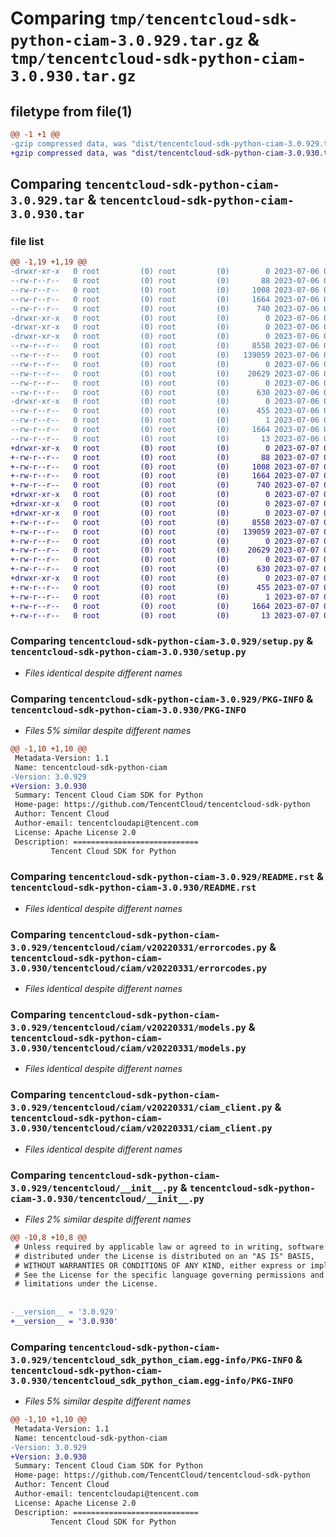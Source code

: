 # Comparing `tmp/tencentcloud-sdk-python-ciam-3.0.929.tar.gz` & `tmp/tencentcloud-sdk-python-ciam-3.0.930.tar.gz`

## filetype from file(1)

```diff
@@ -1 +1 @@
-gzip compressed data, was "dist/tencentcloud-sdk-python-ciam-3.0.929.tar", last modified: Thu Jul  6 00:22:02 2023, max compression
+gzip compressed data, was "dist/tencentcloud-sdk-python-ciam-3.0.930.tar", last modified: Fri Jul  7 00:19:43 2023, max compression
```

## Comparing `tencentcloud-sdk-python-ciam-3.0.929.tar` & `tencentcloud-sdk-python-ciam-3.0.930.tar`

### file list

```diff
@@ -1,19 +1,19 @@
-drwxr-xr-x   0 root         (0) root         (0)        0 2023-07-06 00:22:02.000000 tencentcloud-sdk-python-ciam-3.0.929/
--rw-r--r--   0 root         (0) root         (0)       88 2023-07-06 00:22:02.000000 tencentcloud-sdk-python-ciam-3.0.929/setup.cfg
--rw-r--r--   0 root         (0) root         (0)     1008 2023-07-06 00:22:02.000000 tencentcloud-sdk-python-ciam-3.0.929/setup.py
--rw-r--r--   0 root         (0) root         (0)     1664 2023-07-06 00:22:02.000000 tencentcloud-sdk-python-ciam-3.0.929/PKG-INFO
--rw-r--r--   0 root         (0) root         (0)      740 2023-07-06 00:22:02.000000 tencentcloud-sdk-python-ciam-3.0.929/README.rst
-drwxr-xr-x   0 root         (0) root         (0)        0 2023-07-06 00:22:02.000000 tencentcloud-sdk-python-ciam-3.0.929/tencentcloud/
-drwxr-xr-x   0 root         (0) root         (0)        0 2023-07-06 00:22:02.000000 tencentcloud-sdk-python-ciam-3.0.929/tencentcloud/ciam/
-drwxr-xr-x   0 root         (0) root         (0)        0 2023-07-06 00:22:02.000000 tencentcloud-sdk-python-ciam-3.0.929/tencentcloud/ciam/v20220331/
--rw-r--r--   0 root         (0) root         (0)     8558 2023-07-06 00:22:02.000000 tencentcloud-sdk-python-ciam-3.0.929/tencentcloud/ciam/v20220331/errorcodes.py
--rw-r--r--   0 root         (0) root         (0)   139059 2023-07-06 00:22:02.000000 tencentcloud-sdk-python-ciam-3.0.929/tencentcloud/ciam/v20220331/models.py
--rw-r--r--   0 root         (0) root         (0)        0 2023-07-06 00:22:02.000000 tencentcloud-sdk-python-ciam-3.0.929/tencentcloud/ciam/v20220331/__init__.py
--rw-r--r--   0 root         (0) root         (0)    20629 2023-07-06 00:22:02.000000 tencentcloud-sdk-python-ciam-3.0.929/tencentcloud/ciam/v20220331/ciam_client.py
--rw-r--r--   0 root         (0) root         (0)        0 2023-07-06 00:22:02.000000 tencentcloud-sdk-python-ciam-3.0.929/tencentcloud/ciam/__init__.py
--rw-r--r--   0 root         (0) root         (0)      630 2023-07-06 00:22:02.000000 tencentcloud-sdk-python-ciam-3.0.929/tencentcloud/__init__.py
-drwxr-xr-x   0 root         (0) root         (0)        0 2023-07-06 00:22:02.000000 tencentcloud-sdk-python-ciam-3.0.929/tencentcloud_sdk_python_ciam.egg-info/
--rw-r--r--   0 root         (0) root         (0)      455 2023-07-06 00:22:02.000000 tencentcloud-sdk-python-ciam-3.0.929/tencentcloud_sdk_python_ciam.egg-info/SOURCES.txt
--rw-r--r--   0 root         (0) root         (0)        1 2023-07-06 00:22:02.000000 tencentcloud-sdk-python-ciam-3.0.929/tencentcloud_sdk_python_ciam.egg-info/dependency_links.txt
--rw-r--r--   0 root         (0) root         (0)     1664 2023-07-06 00:22:02.000000 tencentcloud-sdk-python-ciam-3.0.929/tencentcloud_sdk_python_ciam.egg-info/PKG-INFO
--rw-r--r--   0 root         (0) root         (0)       13 2023-07-06 00:22:02.000000 tencentcloud-sdk-python-ciam-3.0.929/tencentcloud_sdk_python_ciam.egg-info/top_level.txt
+drwxr-xr-x   0 root         (0) root         (0)        0 2023-07-07 00:19:43.000000 tencentcloud-sdk-python-ciam-3.0.930/
+-rw-r--r--   0 root         (0) root         (0)       88 2023-07-07 00:19:43.000000 tencentcloud-sdk-python-ciam-3.0.930/setup.cfg
+-rw-r--r--   0 root         (0) root         (0)     1008 2023-07-07 00:19:43.000000 tencentcloud-sdk-python-ciam-3.0.930/setup.py
+-rw-r--r--   0 root         (0) root         (0)     1664 2023-07-07 00:19:43.000000 tencentcloud-sdk-python-ciam-3.0.930/PKG-INFO
+-rw-r--r--   0 root         (0) root         (0)      740 2023-07-07 00:19:43.000000 tencentcloud-sdk-python-ciam-3.0.930/README.rst
+drwxr-xr-x   0 root         (0) root         (0)        0 2023-07-07 00:19:43.000000 tencentcloud-sdk-python-ciam-3.0.930/tencentcloud/
+drwxr-xr-x   0 root         (0) root         (0)        0 2023-07-07 00:19:43.000000 tencentcloud-sdk-python-ciam-3.0.930/tencentcloud/ciam/
+drwxr-xr-x   0 root         (0) root         (0)        0 2023-07-07 00:19:43.000000 tencentcloud-sdk-python-ciam-3.0.930/tencentcloud/ciam/v20220331/
+-rw-r--r--   0 root         (0) root         (0)     8558 2023-07-07 00:19:43.000000 tencentcloud-sdk-python-ciam-3.0.930/tencentcloud/ciam/v20220331/errorcodes.py
+-rw-r--r--   0 root         (0) root         (0)   139059 2023-07-07 00:19:43.000000 tencentcloud-sdk-python-ciam-3.0.930/tencentcloud/ciam/v20220331/models.py
+-rw-r--r--   0 root         (0) root         (0)        0 2023-07-07 00:19:43.000000 tencentcloud-sdk-python-ciam-3.0.930/tencentcloud/ciam/v20220331/__init__.py
+-rw-r--r--   0 root         (0) root         (0)    20629 2023-07-07 00:19:43.000000 tencentcloud-sdk-python-ciam-3.0.930/tencentcloud/ciam/v20220331/ciam_client.py
+-rw-r--r--   0 root         (0) root         (0)        0 2023-07-07 00:19:43.000000 tencentcloud-sdk-python-ciam-3.0.930/tencentcloud/ciam/__init__.py
+-rw-r--r--   0 root         (0) root         (0)      630 2023-07-07 00:19:43.000000 tencentcloud-sdk-python-ciam-3.0.930/tencentcloud/__init__.py
+drwxr-xr-x   0 root         (0) root         (0)        0 2023-07-07 00:19:43.000000 tencentcloud-sdk-python-ciam-3.0.930/tencentcloud_sdk_python_ciam.egg-info/
+-rw-r--r--   0 root         (0) root         (0)      455 2023-07-07 00:19:43.000000 tencentcloud-sdk-python-ciam-3.0.930/tencentcloud_sdk_python_ciam.egg-info/SOURCES.txt
+-rw-r--r--   0 root         (0) root         (0)        1 2023-07-07 00:19:43.000000 tencentcloud-sdk-python-ciam-3.0.930/tencentcloud_sdk_python_ciam.egg-info/dependency_links.txt
+-rw-r--r--   0 root         (0) root         (0)     1664 2023-07-07 00:19:43.000000 tencentcloud-sdk-python-ciam-3.0.930/tencentcloud_sdk_python_ciam.egg-info/PKG-INFO
+-rw-r--r--   0 root         (0) root         (0)       13 2023-07-07 00:19:43.000000 tencentcloud-sdk-python-ciam-3.0.930/tencentcloud_sdk_python_ciam.egg-info/top_level.txt
```

### Comparing `tencentcloud-sdk-python-ciam-3.0.929/setup.py` & `tencentcloud-sdk-python-ciam-3.0.930/setup.py`

 * *Files identical despite different names*

### Comparing `tencentcloud-sdk-python-ciam-3.0.929/PKG-INFO` & `tencentcloud-sdk-python-ciam-3.0.930/PKG-INFO`

 * *Files 5% similar despite different names*

```diff
@@ -1,10 +1,10 @@
 Metadata-Version: 1.1
 Name: tencentcloud-sdk-python-ciam
-Version: 3.0.929
+Version: 3.0.930
 Summary: Tencent Cloud Ciam SDK for Python
 Home-page: https://github.com/TencentCloud/tencentcloud-sdk-python
 Author: Tencent Cloud
 Author-email: tencentcloudapi@tencent.com
 License: Apache License 2.0
 Description: ============================
         Tencent Cloud SDK for Python
```

### Comparing `tencentcloud-sdk-python-ciam-3.0.929/README.rst` & `tencentcloud-sdk-python-ciam-3.0.930/README.rst`

 * *Files identical despite different names*

### Comparing `tencentcloud-sdk-python-ciam-3.0.929/tencentcloud/ciam/v20220331/errorcodes.py` & `tencentcloud-sdk-python-ciam-3.0.930/tencentcloud/ciam/v20220331/errorcodes.py`

 * *Files identical despite different names*

### Comparing `tencentcloud-sdk-python-ciam-3.0.929/tencentcloud/ciam/v20220331/models.py` & `tencentcloud-sdk-python-ciam-3.0.930/tencentcloud/ciam/v20220331/models.py`

 * *Files identical despite different names*

### Comparing `tencentcloud-sdk-python-ciam-3.0.929/tencentcloud/ciam/v20220331/ciam_client.py` & `tencentcloud-sdk-python-ciam-3.0.930/tencentcloud/ciam/v20220331/ciam_client.py`

 * *Files identical despite different names*

### Comparing `tencentcloud-sdk-python-ciam-3.0.929/tencentcloud/__init__.py` & `tencentcloud-sdk-python-ciam-3.0.930/tencentcloud/__init__.py`

 * *Files 2% similar despite different names*

```diff
@@ -10,8 +10,8 @@
 # Unless required by applicable law or agreed to in writing, software
 # distributed under the License is distributed on an "AS IS" BASIS,
 # WITHOUT WARRANTIES OR CONDITIONS OF ANY KIND, either express or implied.
 # See the License for the specific language governing permissions and
 # limitations under the License.
 
 
-__version__ = '3.0.929'
+__version__ = '3.0.930'
```

### Comparing `tencentcloud-sdk-python-ciam-3.0.929/tencentcloud_sdk_python_ciam.egg-info/PKG-INFO` & `tencentcloud-sdk-python-ciam-3.0.930/tencentcloud_sdk_python_ciam.egg-info/PKG-INFO`

 * *Files 5% similar despite different names*

```diff
@@ -1,10 +1,10 @@
 Metadata-Version: 1.1
 Name: tencentcloud-sdk-python-ciam
-Version: 3.0.929
+Version: 3.0.930
 Summary: Tencent Cloud Ciam SDK for Python
 Home-page: https://github.com/TencentCloud/tencentcloud-sdk-python
 Author: Tencent Cloud
 Author-email: tencentcloudapi@tencent.com
 License: Apache License 2.0
 Description: ============================
         Tencent Cloud SDK for Python
```

